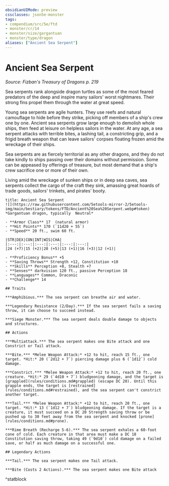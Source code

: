 ```yaml
---
obsidianUIMode: preview
cssclasses: json5e-monster
tags:
- compendium/src/5e/ftd
- monster/cr/14
- monster/size/gargantuan
- monster/type/dragon
aliases: ["Ancient Sea Serpent"]
---
```

# Ancient Sea Serpent
*Source: Fizban's Treasury of Dragons p. 219*  

Sea serpents rank alongside dragon turtles as some of the most feared predators of the deep and inspire many sailors' worst nightmares. Their strong fins propel them through the water at great speed.

Young sea serpents are agile hunters. They use reefs and natural camouflage to hide before they strike, picking off members of a ship's crew one by one. Ancient sea serpents grow large enough to demolish whole ships, then feed at leisure on helpless sailors in the water. At any age, a sea serpent attacks with terrible bites, a lashing tail, a constricting grip, and a frigid breath weapon that can leave sailors' corpses floating frozen amid the wreckage of their ships.

Sea serpents are as fiercely territorial as any other dragons, and they do not take kindly to ships passing over their domains without permission. Some can be appeased by offerings of treasure, but most demand that a ship's crew sacrifice one or more of their own.

Living amid the wreckage of sunken ships or in deep sea caves, sea serpents collect the cargo of the craft they sink, amassing great hoards of trade goods, sailors' trinkets, and pirates' booty.

```ad-statblock
title: Ancient Sea Serpent
![](https://raw.githubusercontent.com/5etools-mirror-2/5etools-img/main/bestiary/tokens/FTD/Ancient%20Sea%20Serpent.webp#token)
*Gargantuan dragon, typically  Neutral*

- **Armor Class** 17  (natural armor)
- **Hit Points** 170 (`11d20 + 55`)
- **Speed** 20 ft., swim 60 ft.

|STR|DEX|CON|INT|WIS|CHA|
|:---:|:---:|:---:|:---:|:---:|:---:|
|24 (+7)|15 (+2)|20 (+5)|13 (+1)|16 (+3)|12 (+1)|

- **Proficiency Bonus** +5
- **Saving Throws** Strength +12, Constitution +10
- **Skills** Perception +8, Stealth +7
- **Senses** darkvision 120 ft., passive Perception 18
- **Languages** Common, Draconic
- **Challenge** 14

## Traits

***Amphibious.*** The sea serpent can breathe air and water.

***Legendary Resistance (2/Day).*** If the sea serpent fails a saving throw, it can choose to succeed instead.

***Siege Monster.*** The sea serpent deals double damage to objects and structures.

## Actions

***Multiattack.*** The sea serpent makes one Bite attack and one Constrict or Tail attack.

***Bite.*** *Melee Weapon Attack:* +12 to hit, reach 15 ft., one target. *Hit:* 20 (`2d12 + 7`) piercing damage plus 6 (`1d12`) cold damage.

***Constrict.*** *Melee Weapon Attack:* +12 to hit, reach 20 ft., one creature. *Hit:* 29 (`4d10 + 7`) bludgeoning damage, and the target is [grappled](rules/conditions.md#grappled) (escape DC 20). Until this grapple ends, the target is [restrained](rules/conditions.md#restrained), and the sea serpent can't constrict another target.

***Tail.*** *Melee Weapon Attack:* +12 to hit, reach 20 ft., one target. *Hit:* 13 (`1d12 + 7`) bludgeoning damage. If the target is a creature, it must succeed on a DC 20 Strength saving throw or be pushed up to 30 feet away from the sea serpent and knocked [prone](rules/conditions.md#prone).

***Rime Breath (Recharge 5-6).*** The sea serpent exhales a 60-foot cone of cold. Each creature in that area must make a DC 18 Constitution saving throw, taking 49 (`9d10`) cold damage on a failed save, or half as much damage on a successful one.

## Legendary Actions

***Tail.*** The sea serpent makes one Tail attack.

***Bite (Costs 2 Actions).*** The sea serpent makes one Bite attack
```
^statblock